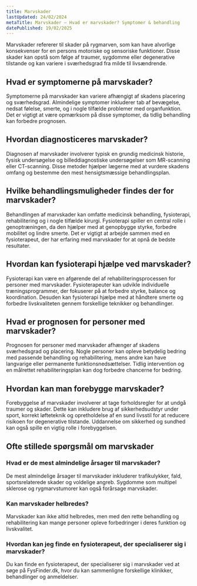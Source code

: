 ```yaml
---
title: Marvskader
lastUpdated: 24/02/2024
metaTitle: Marvskader – Hvad er marvskader? Symptomer & behandling
datePublished: 19/02/2025
---
```


Marvskader refererer til skader på rygmarven, som kan have alvorlige konsekvenser for en persons motoriske og sensoriske funktioner. Disse skader kan opstå som følge af traumer, sygdomme eller degenerative tilstande og kan variere i sværhedsgrad fra milde til livsændrende.

## Hvad er symptomerne på marvskader?

Symptomerne på marvskader kan variere afhængigt af skadens placering og sværhedsgrad. Almindelige symptomer inkluderer tab af bevægelse, nedsat følelse, smerte, og i nogle tilfælde problemer med organfunktion. Det er vigtigt at være opmærksom på disse symptomer, da tidlig behandling kan forbedre prognosen.

## Hvordan diagnosticeres marvskader?

Diagnosen af marvskader involverer typisk en grundig medicinsk historie, fysisk undersøgelse og billeddiagnostiske undersøgelser som MR-scanning eller CT-scanning. Disse metoder hjælper lægerne med at vurdere skadens omfang og bestemme den mest hensigtsmæssige behandlingsplan.

## Hvilke behandlingsmuligheder findes der for marvskader?

Behandlingen af marvskader kan omfatte medicinsk behandling, fysioterapi, rehabilitering og i nogle tilfælde kirurgi. Fysioterapi spiller en central rolle i genoptræningen, da den hjælper med at genopbygge styrke, forbedre mobilitet og lindre smerte. Det er vigtigt at arbejde sammen med en fysioterapeut, der har erfaring med marvskader for at opnå de bedste resultater.

## Hvordan kan fysioterapi hjælpe ved marvskader?

Fysioterapi kan være en afgørende del af rehabiliteringsprocessen for personer med marvskader. Fysioterapeuter kan udvikle individuelle træningsprogrammer, der fokuserer på at forbedre styrke, balance og koordination. Desuden kan fysioterapi hjælpe med at håndtere smerte og forbedre livskvaliteten gennem forskellige teknikker og behandlinger.

## Hvad er prognosen for personer med marvskader?

Prognosen for personer med marvskader afhænger af skadens sværhedsgrad og placering. Nogle personer kan opleve betydelig bedring med passende behandling og rehabilitering, mens andre kan have langvarige eller permanente funktionsnedsættelser. Tidlig intervention og en målrettet rehabiliteringsplan kan dog forbedre chancerne for bedring.

## Hvordan kan man forebygge marvskader?

Forebyggelse af marvskader involverer at tage forholdsregler for at undgå traumer og skader. Dette kan inkludere brug af sikkerhedsudstyr under sport, korrekt løfteteknik og opretholdelse af en sund livsstil for at reducere risikoen for degenerative tilstande. Uddannelse om sikkerhed og sundhed kan også spille en vigtig rolle i forebyggelsen.

## Ofte stillede spørgsmål om marvskader

### Hvad er de mest almindelige årsager til marvskader?

De mest almindelige årsager til marvskader inkluderer trafikulykker, fald, sportsrelaterede skader og voldelige angreb. Sygdomme som multipel sklerose og rygmarvstumorer kan også forårsage marvskader.

### Kan marvskader helbredes?

Marvskader kan ikke altid helbredes, men med den rette behandling og rehabilitering kan mange personer opleve forbedringer i deres funktion og livskvalitet.

### Hvordan kan jeg finde en fysioterapeut, der specialiserer sig i marvskader?

Du kan finde en fysioterapeut, der specialiserer sig i marvskader ved at søge på FysFinder.dk, hvor du kan sammenligne forskellige klinikker, behandlinger og anmeldelser.
